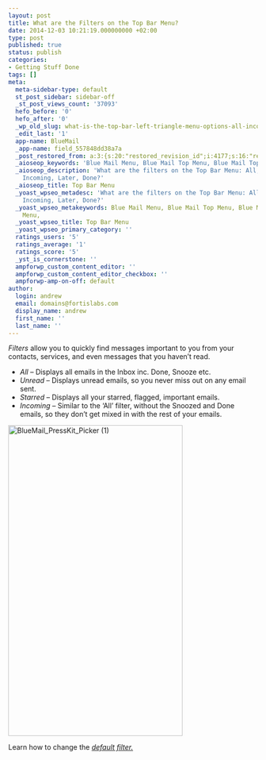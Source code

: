 ```yaml
---
layout: post
title: What are the Filters on the Top Bar Menu?
date: 2014-12-03 10:21:19.000000000 +02:00
type: post
published: true
status: publish
categories:
- Getting Stuff Done
tags: []
meta:
  meta-sidebar-type: default
  st_post_sidebar: sidebar-off
  _st_post_views_count: '37093'
  hefo_before: '0'
  hefo_after: '0'
  _wp_old_slug: what-is-the-top-bar-left-triangle-menu-options-all-incoming-later-done-unread
  _edit_last: '1'
  app-name: BlueMail
  _app-name: field_557848dd38a7a
  _post_restored_from: a:3:{s:20:"restored_revision_id";i:4177;s:16:"restored_by_user";i:23;s:13:"restored_time";i:1467186410;}
  _aioseop_keywords: 'Blue Mail Menu, Blue Mail Top Menu, Blue Mail Top Bar Menu, '
  _aioseop_description: 'What are the filters on the Top Bar Menu: All, Unread, Starred,
    Incoming, Later, Done?'
  _aioseop_title: Top Bar Menu
  _yoast_wpseo_metadesc: 'What are the filters on the Top Bar Menu: All, Unread, Starred,
    Incoming, Later, Done?'
  _yoast_wpseo_metakeywords: Blue Mail Menu, Blue Mail Top Menu, Blue Mail Top Bar
    Menu,
  _yoast_wpseo_title: Top Bar Menu
  _yoast_wpseo_primary_category: ''
  ratings_users: '5'
  ratings_average: '1'
  ratings_score: '5'
  _yst_is_cornerstone: ''
  ampforwp_custom_content_editor: ''
  ampforwp_custom_content_editor_checkbox: ''
  ampforwp-amp-on-off: default
author:
  login: andrew
  email: domains@fortislabs.com
  display_name: andrew
  first_name: ''
  last_name: ''
---
```

<p><em>Filters</em> allow you to quickly find messages important to you from your contacts, services, and even messages that you haven’t read.</p>
<ul>
<li class="p1"><em>All</em> – Displays all emails in the Inbox inc. Done, Snooze etc.</li>
<li class="p1"><em>Unread</em> – Displays unread emails, so you never miss out on any email sent.</li>
<li class="p1"><em>Starred</em> – Displays all your starred, flagged, important emails.</li>
<li class="p1"><em>Incoming </em>– Similar to the ‘All’ filter, without the Snoozed and Done emails, so they don’t get mixed in with the rest of your emails.</li>
</ul>
<p><img class="aligncenter wp-image-4338" src="{{ site.baseurl }}/assets/BlueMail_PressKit_Picker-1-1.png" alt="BlueMail_PressKit_Picker (1)" width="352" height="626" /></p>
<p>Learn how to change the <em><a href="/how-do-i-change-the-default-filter/">default filter.</a></em></p>
<p class="p1">
